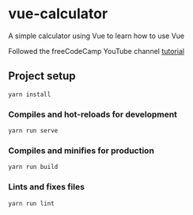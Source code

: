# vue-calculator

A simple calculator using Vue to learn how to use Vue

Followed the freeCodeCamp YouTube channel [tutorial](https://www.youtube.com/watch?v=m1_ih43p24s)

## Project setup

```
yarn install
```

### Compiles and hot-reloads for development

```
yarn run serve
```

### Compiles and minifies for production

```
yarn run build
```

### Lints and fixes files

```
yarn run lint
```
